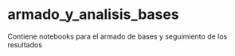 # armado_y_analisis_bases
Contiene notebooks para el armado de bases y seguimiento de los resultados

